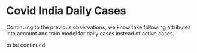 # Covid India Daily Cases

Continuing to the previous observations, we know take following attributes into account and train model for daily cases instead of active cases.


to be continued
